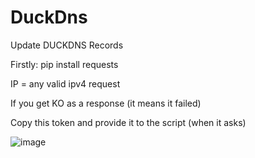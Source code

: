 # DuckDns
Update DUCKDNS Records

Firstly: pip install requests 

IP = any valid ipv4 request

If you get KO as a response (it means it failed)




Copy this token and provide it to the script (when it asks)

![image](https://github.com/user-attachments/assets/f6ae9cc6-d369-4ecf-8a1c-7d3939373b43)











